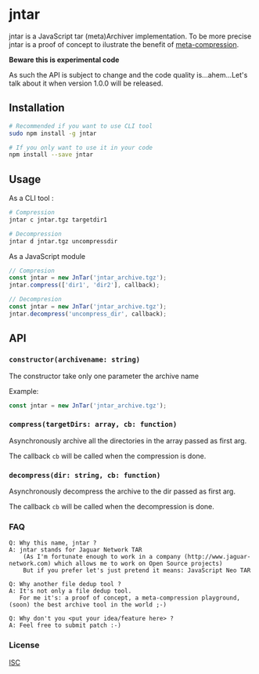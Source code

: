 # jntar

jntar is a JavaScript tar (meta)Archiver implementation.
To be more precise jntar is a proof of concept to ilustrate the benefit of [meta-compression](https://github.com/arhuman/jntar/blob/master/meta-compression.md).

**Beware this is experimental code**

As such the API is subject to change and the code quality is...ahem...Let's talk about it when version 1.0.0 will be released.


## Installation

```sh
# Recommended if you want to use CLI tool
sudo npm install -g jntar

# If you only want to use it in your code
npm install --save jntar
```

## Usage

As a CLI tool :

```sh
# Compression
jntar c jntar.tgz targetdir1

# Decompression
jntar d jntar.tgz uncompressdir
```

As a JavaScript module

```js
// Compresion
const jntar = new JnTar('jntar_archive.tgz');
jntar.compress(['dir1', 'dir2'], callback);

// Decompresion
const jntar = new JnTar('jntar_archive.tgz');
jntar.decompress('uncompress_dir', callback);

```

## API

### `constructor(archivename: string)`

The constructor take only one parameter the archive name

Example:
```js
const jntar = new JnTar('jntar_archive.tgz');
```

### `compress(targetDirs: array, cb: function)`

Asynchronously archive all the directories in the array passed as first arg.

The callback `cb` will be called when the compression is done.

### `decompress(dir: string, cb: function)`

Asynchronously decompress the archive to the dir passed as first arg.

The callback `cb` will be called when the decompression is done.

### FAQ

    Q: Why this name, jntar ?
    A: jntar stands for Jaguar Network TAR 
        (As I'm fortunate enough to work in a company (http://www.jaguar-network.com) which allows me to work on Open Source projects)
        But if you prefer let's just pretend it means: JavaScript Neo TAR

    Q: Why another file dedup tool ?
    A: It's not only a file dedup tool. 
       For me it's: a proof of concept, a meta-compression playground, (soon) the best archive tool in the world ;-)

    Q: Why don't you <put your idea/feature here> ?
    A: Feel free to submit patch :-)

### License

[ISC](https://github.com/arhuman/jntar/blob/master/LICENSE.md)

